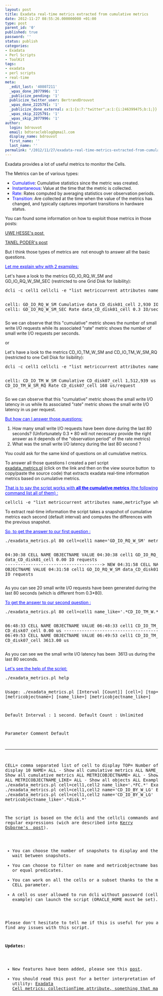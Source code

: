 ```yaml
---
layout: post
title: Exadata real-time metrics extracted from cumulative metrics
date: 2012-11-27 08:55:26.000000000 +01:00
type: post
parent_id: '0'
published: true
password: ''
status: publish
categories:
- Exadata
- Perl Scripts
- ToolKit
tags:
- exadata
- perl scripts
- real-time
meta:
  _edit_last: '40807211'
  _wpas_done_2077996: '1'
  _publicize_pending: '1'
  publicize_twitter_user: BertrandDrouvot
  _wpas_done_2225791: '1'
  _publicize_done_external: a:1:{s:7:"twitter";a:1:{i:246399475;b:1;}}
  _wpas_skip_2225791: '1'
  _wpas_skip_2077996: '1'
author:
  login: bdrouvot
  email: bdtoracleblog@gmail.com
  display_name: bdrouvot
  first_name: ''
  last_name: ''
permalink: "/2012/11/27/exadata-real-time-metrics-extracted-from-cumulative-metrics/"
---
```

<p>Exadata provides a lot of useful metrics to monitor the Cells.</p>
<p>The Metrics can be of various types:</p>
<ul>
<li><span style="color:#0000ff;">Cumulative</span>: Cumulative statistics since the metric was created.</li>
<li><span style="color:#0000ff;">Instantaneous</span>: Value at the time that the metric is collected.</li>
<li><span style="color:#0000ff;">Rate</span>: Rates computed by averaging statistics over observation periods.</li>
<li><span style="color:#0000ff;">Transition</span>: Are collected at the time when the value of the metrics has changed, and typically captures important transitions in hardware status.</li>
</ul>
<p>You can found some information on how to exploit those metrics in those posts:</p>
<p><a href="http://uhesse.com/2011/02/15/exadata-part-v-monitoring-with-database-control/" target="_blank">UWE HESSE's post </a></p>
<p><a href="http://blog.tanelpoder.com/tag/exadata/" target="_blank">TANEL PODER's post</a></p>
<p>But I think those types of metrics are  not enough to answer all the basic questions.</p>
<p><span style="color:#0000ff;"><span style="text-decoration:underline;">Let me explain why with 2 examples:</span></span></p>
<p>Let's have a look to the metrics GD_IO_RQ_W_SM and GD_IO_RQ_W_SM_SEC (restricted to one Grid Disk for lisibility):</p>
<pre>dcli -c cell1 cellcli -e "list metriccurrent attributes name,metricType,metricObjectName,metricValue where name like \'.*GD_IO_RQ_W_SM.*\' and metricObjectName ='data_CD_disk01_cell'"

cell1: GD_IO_RQ_W_SM 		Cumulative 	data_CD_disk01_cell 	2,930 IO requests
cell1: GD_IO_RQ_W_SM_SEC 	Rate 		data_CD_disk01_cell 	0.3 IO/sec</pre>
<p>So we can observe that this "cumulative" metric shows the number of small write I/O requests while its associated "rate" metric shows the number of small write I/O requests per seconds.</p>
<p>or</p>
<p>Let's have a look to the metrics CD_IO_TM_W_SM and CD_IO_TM_W_SM_RQ (restricted to one Cell Disk for lisibility):</p>
<pre>dcli -c cell1 cellcli -e "list metriccurrent attributes name,metricType,metricObjectName,metricValue where name like \'.*CD_IO_TM_W.*SM.*\' and metricobjectname='CD_disk07_cell'"

cell1: CD_IO_TM_W_SM	 	Cumulative 	CD_disk07_cell 		1,512,939 us
cell1: CD_IO_TM_W_SM_RQ 	Rate 		CD_disk07_cell 		168 us/request</pre>
<p>So we can observe that this "cumulative" metric shows the small write I/O latency in us while its associated "rate" metric shows the small write I/O latency in us per request.</p>
<p><span style="text-decoration:underline;color:#0000ff;">But how can I answer those questions:</span></p>
<ol>
<li>How many small write I/O requests have been done during the last 80 seconds? (Unfortunately 0.3 * 80 will not necessary provide the right answer as it depends of the "observation period" of the rate metrics)</li>
<li>What was the small write I/O latency during the last 80 second ?</li>
</ol>
<p>You could ask for the same kind of questions on all cumulative metrics.</p>
<p>To answer all those questions I created a perl script <a title="exadata_metrics" href="http://bdrouvot.wordpress.com/exadata_metrics/" target="_blank">exadata_metrics.pl</a> (click on the link and then on the view source button  to copy/paste the source code) that extracts exadata real-time information metrics based on cumulative metrics.</p>
<p><span style="text-decoration:underline;color:#0000ff;">That is to say the script works with <strong>all the cumulative metrics</strong> (the following command list all of them) :</span></p>
<pre>cellcli -e "list metriccurrent attributes name,metricType where metricType='Cumulative'"</pre>
<p>To extract real-time information the script takes a snapshot of cumulative metrics each second (default interval) and computes the differences with the previous snapshot.</p>
<p><span style="text-decoration:underline;"><span style="color:#0000ff;text-decoration:underline;">So, to get the answer to our first question :</span></span></p>
<pre>./exadata_metrics.pl 80 cell=cell1 name='GD_IO_RQ_W_SM' metricobjectname='data_CD_disk01_cell'

04:30:38 CELL 	NAME 			OBJECTNAME 		VALUE
04:30:38 cell1 	GD_IO_RQ_W_SM 		data_CD_disk01_cell 	0.00 IO requests
--------------------------------------&gt; NEW
04:31:58 CELL 	NAME 			OBJECTNAME 		VALUE
04:31:58 cell1 	GD_IO_RQ_W_SM 		data_CD_disk01_cell 	20.00 IO requests</pre>
<p>As you can see 20 small write I/O requests have been generated during the last 80 seconds (which is different from 0.3*80).</p>
<p><span style="text-decoration:underline;color:#0000ff;">To get the answer to our second question :</span></p>
<pre>./exadata_metrics.pl 80 cell=cell1 name_like='.*CD_IO_TM_W.*SM.*' metricobjectname='CD_disk07_cell'

06:48:33 CELL 	NAME 			OBJECTNAME 		VALUE
06:48:33 cell1 	CD_IO_TM_W_SM 		CD_disk07_cell 		0.00 us
--------------------------------------&gt; NEW
06:49:53 CELL 	NAME 			OBJECTNAME 		VALUE
06:49:53 cell1 	CD_IO_TM_W_SM 		CD_disk07_cell 		3613.00 us</pre>
<p>As you can see we the small write I/O latency has been  3613 us during the last 80 seconds.</p>
<p><span style="text-decoration:underline;color:#0000ff;">Let's see the help of the script:</span></p>
<pre>./exadata_metrics.pl help

Usage: ./exadata_metrics.pl [Interval [Count]] [cell=] [top=] [name=] [metricobjectname=] [name_like=] [metricobjectname_like=]

Default Interval : 1 second.
Default Count : Unlimited

Parameter 		Comment 					Default
--------- 		------- 					-------
CELL= comma separated list of cell to display TOP= Number of rows to display 10 NAME= ALL - Show all cumulative metrics ALL NAME\_LIKE= ALL - Show all cumulative metrics ALL METRICOBJECTNAME= ALL - Show all objects ALL METRICOBJECTNAME\_LIKE= ALL - Show all objects ALL Example: ./exadata\_metrics.pl cell=cell1,cell2 name\_like='.\*FC.\*' Example: ./exadata\_metrics.pl cell=cell1,cell2 name='CD\_IO\_BY\_W\_LG' Example: ./exadata\_metrics.pl cell=cell1,cell2 name='CD\_IO\_BY\_W\_LG' metricobjectname\_like='.\*disk.\*'

The script is based on the dcli and the cellcli commands and their regular expressions (wich are described into&nbsp;[Kerry Osborne's &nbsp;post](http://kerryosborne.oracle-guy.com/2010/11/cellcli-command-syntax-top-10/)).

- You can choose the number of snapshots to display and the time to wait between snapshots.
- You can choose to filter on name and metricobjectname based on like or equal predicates.
- You can work on all the cells or a subset thanks to the mandatory CELL parameter.
- A cell os user allowed to run dcli without password (celladmin for example) can launch the script (ORACLE\_HOME must be set).

Please&nbsp;don't&nbsp;hesitate to tell me if this is useful for you and if you find any issues with this script.

**Updates:**

- New features have been added, please see this [post](http://bdrouvot.wordpress.com/2013/03/05/exadata-real-time-metrics-extracted-from-cumulative-metrics-part-ii/ "Exadata real-time metrics extracted from cumulative metrics: Part II").
- You should read this post for a better interpretation of the utility: [Exadata Cell metrics: collectionTime attribute, something that matters](http://bdrouvot.wordpress.com/2013/09/13/exadata-cell-metrics-collectiontime-attribute-something-that-matters/ "Exadata Cell metrics: collectionTime attribute, something that matters")
